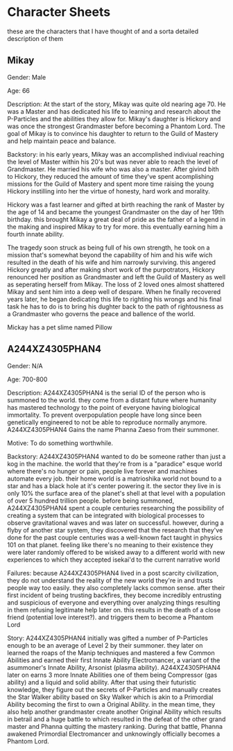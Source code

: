 # Character Sheets
these are the characters that I have thought of and a sorta detailed description of them

## Mikay

Gender: Male

Age: 66

Description: At the start of the story, Mikay was quite old nearing age 70. He was a Master and has dedicated his life to learning and research about the P-Particles and the abilities they allow for. Mikay's daughter is Hickory and was once the strongest Grandmaster before becoming a Phantom Lord. The goal of Mikay is to convince his daughter to return to the Guild of Mastery and help maintain peace and balance.

Backstory: in his early years, Mikay was an accomplished indiviual reaching the level of Master within his 20's but was never able to reach the level of Grandmaster. He married his wife who was also a master. After givind bith to Hickory, they reduced the amount of time they've spent acomplishing missions for the Guild of Mastery and spent more time raising the young Hickory instilling into her the virtue of honesty, hard work and morality. 

Hickory was a fast learner and gifted at birth reaching the rank of Master by the age of 14 and became the youngest Grandmaster on the day of her 19th birthday. this brought Mikay a great deal of pride as the father of a legend in the making and inspired Mikay to try for more. this eventually earning him a fourth innate ability.

The tragedy soon struck as being full of his own strength, he took on a mission that's somewhat beyond the capability of him and his wife wich resulted in the death of his wife and him narrowly surviving. this angered Hickory greatly and after making short work of the purpotrators, Hickory renounced her position as Grandmaster and left the Guild of Mastery as well as seperating herself from Mikay. The loss of 2 loved ones almost shattered Mikay and sent him into a deep well of despare. When he finally recovered years later, he began dedicating this life to righting his wrongs and his final task he has to do is to bring his dughter back to the path of rightousness as a Grandmaster who governs the peace and ballence of the world. 

Mickay has a pet slime named Pillow

## A244XZ4305PHAN4

Gender: N/A

Age: 700-800

Description: A244XZ4305PHAN4 is the serial ID of the person who is summoned to the world. they come from a distant future where humanity has mastered technology to the point of everyone having biological immortality. To prevent overpopulation people have long since been genetically engineered to not be able to reproduce normally anymore. A244XZ4305PHAN4 Gains the name Phanna Zaeso from their summoner.

Motive: To do something worthwhile.

Backstory: A244XZ4305PHAN4 wanted to do be someone rather than just a kog in the machine. the world that they're from is a "paradice" esque world where there's no hunger or pain, people live
forever and machines automate every job. their home world is a matrioshika world not bound to a star and has a black hole at it's center powering it. the sector they live in is only 10% the surface area of the planet's shell at that level with a population of over 5 hundred trillion people. before being summoned, A244XZ4305PHAN4 spent a couple centuries researching the possibility of creating a system that can be integrated with biological processes to observe gravitational waves and was later on successful. however, during a flyby of another star system, they discovered that the research that they've done for the past couple centuries was a well-known fact taught in physics 101 on that planet. feeling like there's no meaning to their existence they were later randomly offered to be wisked away to a different world with new experiences to which they accepted isekai'd to the current narrative world

Failures: because A244XZ4305PHAN4 lived in a post scarcity civilization, they do not understand the reality of the new world they're in and trusts people way too easily. they also completely lacks common sense. after their first incident of being trusting backfires, they become incredibly entrusting and suspicious of everyone and everything over analyzing things resulting in them refusing legitimate help later on. this results in the death of a close friend (potential love interest?). and triggers them to become a Phantom Lord

Story: A244XZ4305PHAN4 initially was gifted a number of P-Particles enough to be an average of Level 2 by their summoner. they later on learned the roaps of the Manip techniques and mastered a few Common Abilities and earned their first Innate Ability Electromancer, a variant of the asummoner's Innate Ability, Arsonist (plasma ability). A244XZ4305PHAN4 later on earns 3 more Innate Abilities one of them being Compressor (gas ability) and a liquid and solid ability.  After that using their futuristic knowledge, they figure out the secrets of P-Particles and manually creates the Star Walker ability based on Sky Walker which is akin to a Primordial Ability becoming the first to own a Original Ability. in the mean time, they also help another grandmaster create another Original Ability which results in betrail and a huge battle to which resulted in the defeat of the other grand master and Phanna quitting the mastery ranking. During that battle, Phanna awakened Primordial Electromancer and unknowingly officially becomes a Phantom Lord. 
